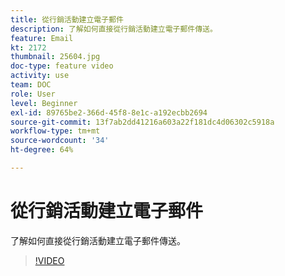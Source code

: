 ```yaml
---
title: 從行銷活動建立電子郵件
description: 了解如何直接從行銷活動建立電子郵件傳送。
feature: Email
kt: 2172
thumbnail: 25604.jpg
doc-type: feature video
activity: use
team: DOC
role: User
level: Beginner
exl-id: 89765be2-366d-45f8-8e1c-a192ecbb2694
source-git-commit: 13f7ab2dd41216a603a22f181dc4d06302c5918a
workflow-type: tm+mt
source-wordcount: '34'
ht-degree: 64%

---
```


# 從行銷活動建立電子郵件

了解如何直接從行銷活動建立電子郵件傳送。

>[!VIDEO](https://video.tv.adobe.com/v/25604?quality=12&learn=on)
